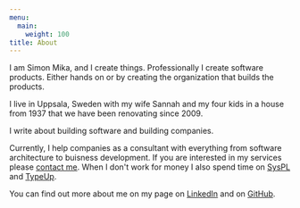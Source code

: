 ```yaml
---
menu:
  main:
    weight: 100
title: About
---
```

I am Simon Mika, and I create things. Professionally I create software products. Either hands on or by creating the organization that builds the products.

I live in Uppsala, Sweden with my wife Sannah and my four kids in a house from 1937 that we have been renovating since 2009.

I write about building software and building companies.

Currently, I help companies as a consultant with everything from software architecture to buisness development. If you are interested in my services please [contact me](../contact). When I don't work for money I also spend time on [SysPL](https://github.com/syspl/syspl) and [TypeUp](https://github.com/cogneco/typeup).

You can find out more about me on my page on [LinkedIn](https://se.linkedin.com/in/simonmika) and on [GitHub](https://github.com/simonmika).